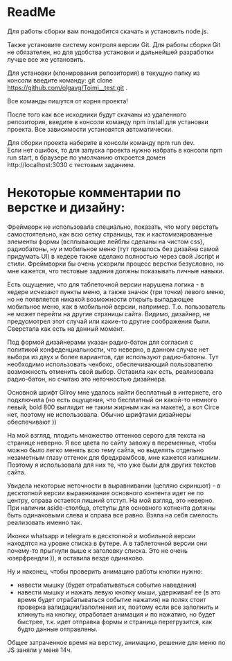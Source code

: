 # ReadMe

Для работы сборки вам понадобится скачать и установить node.js.

Также установите систему контроля версии Git. Для работы сборки Git не обязателен, но для удобства установки и дальнейшей разработки лучше все же установить.

Для установки (клонирования репозитория) в текущую папку из консоли введите команду: git clone https://github.com/olgavg/Toimi__test.git .

Все команды пишутся от корня проекта!

После того как все исходники будут скачаны из удаленного репозитория, введите в консоли команду npm install для установки проекта. Все зависимости установятся автоматически.

Для сборки проекта наберите в консоли команду npm run dev.  
Если нет ошибок, то для запуска проекта нужно набрать в консоли npm run start, в браузере по умолчанию откроется домен http://localhost:3030 с тестовым заданием.


# Некоторые комментарии по верстке и дизайну:

Фреймворк не использовала специально, показать, что могу верстать самостоятельно, как всю сетку страницы, так и кастомизированные элементы формы (всплывающие лейблы сделаны на чистом css), радиобатоны, ну и мобильное меню (тут пришлось без дизайна самой придумать UI) в хедере также сделано полностью через свой Jscript и стили.  Фреймворки бы очень ускорили процесс верстки безусловно, но мне кажется, что тестовые задания должны показывать личные навыки.

Есть ощущение, что для таблеточной версии нарушена логика - в хедере исчезают пункты меню, а также значок (три точки) левого меню, но не появляется никакой возможности открыть выпадающее мобильное меню, как в мобильной версии, например. Т.о. пользователь не может перейти на другие страницы сайта. Видимо, дизайнер, не предусмотрел этот случай или какие-то другие соображения были. Cверстала как есть на данный момент.

Под формой дизайнерами указан радио-батон для согласия с политикой конфеденциальности, что неверно, в данном случае нет выбора из двух и более вариантов, где используют радио-батоны.  Тут необходимо использовать чекбокс, обеспечивающий пользователю возможность отменить свой выбор.  Оставила как есть, реализовала радио-батон, но считаю это неточностью дизайнера.

Основной шрифт Gilroy мне удалось найти бесплатный в интернете, его подключила (но есть ощущения, что бесплатный он какой-то немного левый, bold 800 выглядит не таким жирным как на макете), а вот Circe нет, поэтому не использовала. Обычно шрифтами дизайнеры обеспечивают ))

На мой взгляд, плодить множество оттенков серого для текста на странице неверно. Я все цвета по сайту завожу в переменные, чтобы можно было легко менять всю тему сайта, но выделять отдельно незаметным глазу оттенок для бредкрамбсов, мне кажется излишним. Поэтому я использовала для них те, что уже были для других текстов сайта.

Увидела некоторые неточности в выравнивании (цепляю скриншот) - в десктопной версии выравнивание основного контента идет не по центру, справа остается лишний отступ. На мой взгляд, это неверно. При наличии aside-столбца, отступы для основного котнента должны быть одинаковыми слева и справа все равно. Взяла на себя смелость реализовать именно так. 

Иконки whatsapp и telegram в десктопной и мобильной версии находятся на уровне списка в футере. А в таблеточной версии они почему-то прыгнули выше к заголовку списка. Это не очень юзерфрендли )), я оставила везде одинаково.

Ну и наконец, чтобы проверить анимацию работы кнопки нужно:
- навести мышку (будет отрабатываться событие наведения)
- навести мышку и нажать левую кнопку мыши, удерживая! ее (в это время будет отрабатываться событие нажатия)
на полях стоит проверка валидации/заполнения их, поэтому если все заполнить и кликнуть на кнопку, отработает анимация и по нажатию, но будет быстрее, т.к. идет отправка формы и страница перегрузится, как будто данные отправлены.

Общее затраченное время на верстку, анимацию, решение для меню по JS заняли у меня 14ч.
